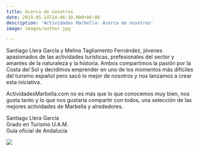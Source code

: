 ```yaml
---
title: Acerca de nosotros
date: 2019-05-14T14:46:10.000+06:00
description: 'Actividades Marbella: Acerca de nosotros'
image: images/author.jpg

---
```

Santiago Llera García y Melina Tagliamento Fernández, jóvenes apasionados de las actividades turísticas, prefesionales del sector y amantes de la naturaleza y la historia. Ambos compartimos la pasión por la Costa del Sol y decidimos emprender en uno de los momentos más difíciles del turismo español pero sacó lo mejor de nosotros y nos lanzamos a crear esta iniciativa.

ActividadesMarbella.com no es más que lo que conocemos muy bien, nos gusta tanto y lo que nos gustaría compartir con todos, una selección de las mejores actividades de Marbella y alrededores.

Santiago Llera García  
Grado en Turismo U.A.M.  
Guía oficial de Andalucía

![](/images/santiago-llera-garcia-y-melina-tagliamento-fernandez.jpg)